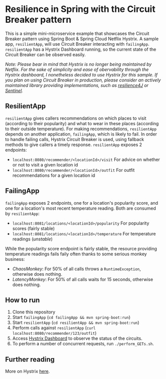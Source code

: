 # Resilience in Spring with the Circuit Breaker pattern

This is a simple mini-microservice example that showcases the Circuit Breaker pattern using Spring Boot & Spring Cloud Netflix Hystrix.
A sample app, `resilientApp`, will use Circuit Breaker interacting with `failingApp`. `resilientApp` has a Hystrix Dashboard running, so the current state of the Circuit Breaker can be observed easily.

_Note: Please bear in mind that Hystrix is no longer being maintained by Netflix. For the sake of simplicity and ease of obervability through the Hystrix dashboard, I nonetheless decided to use Hystrix for this sample. If you plan on using Circuit Breaker in production, please consider an actively maintained library providing implementations, such as [resilience4J](https://github.com/resilience4j/resilience4j) or [Sentinel](https://github.com/alibaba/Sentinel)._

## ResilientApp

`resilientApp` gives callers recommendations on which places to visit (according to their popularity) and what to wear in these places (according to their outside temperature). For making recommendations, `resilientApp` depends on another application, `failingApp`, which is likely to fail.
In order to handle failing calls, Hystrix Circuit Breaker is used, using fallback methods to give callers a timely response.
`resilientApp` exposes 2 endpoints:

* `localhost:8080/recommender/<locationId>/visit` For advice on whether or not to visit a given location id
* `localhost:8080/recommender/<locationId>/outfit` For outfit recommendations for a given location id


## FailingApp

`failingApp` exposes 2 endpoints, one for a location's popularity score, and one for a location's most recent temperature reading. Both are consumed by `resilientApp`:

* `localhost:8081/locations/<locationId>/popularity` For popularity scores (fairly stable)
* `localhost:8081/locations/<locationId>/temperature` For temperature readings (_unstable_)

While the popularity score endpoint is fairly stable, the resource providing temperature readings fails faily often thanks to some serious monkey business:

* _ChaosMonkey_: For 50% of all calls throws a `RuntimeException`, otherwise does nothing.
* _LatencyMonkey_: For 50% of all calls waits for 15 seconds, otherwise does nothing.

## How to run

1. Clone this repository
2. Start `failingApp` (`cd failingApp && mvn spring-boot:run`)
3. Start `resilientApp` (`cd resilientApp && mvn spring-boot:run`)
4. Perform calls against `resilientApp` (`curl localhost:8080/recommender/123/outfit`)
5. Access [Hystrix Dashboard](http://localhost:8080/hystrix/monitor?stream=http%3A%2F%2Flocalhost%3A8080%2Factuator%2Fhystrix.stream&title=Resilient%20App) to observe the status of the circuits.
6. To perform a number of concurrent requests, run `./perform_GETs.sh`.

## Further reading

More on Hystrix [here](https://cloud.spring.io/spring-cloud-netflix/multi/multi__circuit_breaker_hystrix_clients.html).

